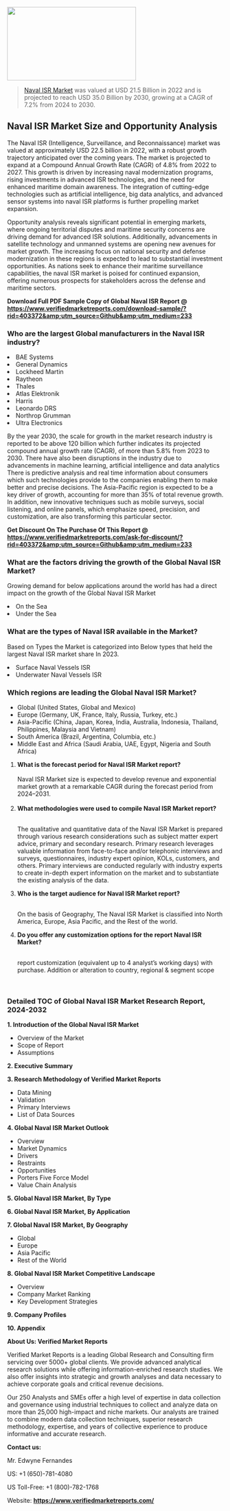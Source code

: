 
<img src="https://ffe5etoiles.com/wp-content/uploads/2024/12/MST1-300x171.png" alt="" width="300" height="171" class="alignnone size-medium wp-image-20088" /><blockquote><p><p><a href="https://www.verifiedmarketreports.com/download-sample/?rid=403372&utm_source=Github&utm_medium=233" target="_blank">Naval ISR Market</a> was valued at USD 21.5 Billion in 2022 and is projected to reach USD 35.0 Billion by 2030, growing at a CAGR of 7.2% from 2024 to 2030.</p></blockquote><p><h2>Naval ISR Market Size and Opportunity Analysis</h2><p>The Naval ISR (Intelligence, Surveillance, and Reconnaissance) market was valued at approximately USD 22.5 billion in 2022, with a robust growth trajectory anticipated over the coming years. The market is projected to expand at a Compound Annual Growth Rate (CAGR) of 4.8% from 2022 to 2027. This growth is driven by increasing naval modernization programs, rising investments in advanced ISR technologies, and the need for enhanced maritime domain awareness. The integration of cutting-edge technologies such as artificial intelligence, big data analytics, and advanced sensor systems into naval ISR platforms is further propelling market expansion.</p><p>Opportunity analysis reveals significant potential in emerging markets, where ongoing territorial disputes and maritime security concerns are driving demand for advanced ISR solutions. Additionally, advancements in satellite technology and unmanned systems are opening new avenues for market growth. The increasing focus on national security and defense modernization in these regions is expected to lead to substantial investment opportunities. As nations seek to enhance their maritime surveillance capabilities, the naval ISR market is poised for continued expansion, offering numerous prospects for stakeholders across the defense and maritime sectors.</p></p><p class=""><strong>Download Full PDF Sample Copy of Global Naval ISR Report @ <a href="https://www.verifiedmarketreports.com/download-sample/?rid=403372&amp;utm_source=Github&amp;utm_medium=233" target="_blank">https://www.verifiedmarketreports.com/download-sample/?rid=403372&amp;utm_source=Github&amp;utm_medium=233</a></strong></p><h3 id="" class="">Who are the largest Global manufacturers in the Naval ISR industry?</h3><p><li>BAE Systems</li><li> General Dynamics</li><li> Lockheed Martin</li><li> Raytheon</li><li> Thales</li><li> Atlas Elektronik</li><li> Harris</li><li> Leonardo DRS</li><li> Northrop Grumman</li><li> Ultra Electronics</li></p><div class=""><div class="" dir="" data-message-author-role="" data-message-id="" data-message-model-slug=""><div class=""><div class=""><div class=""><div class="" dir="" data-message-author-role="" data-message-id="" data-message-model-slug=""><div class=""><div class=""><p>By the year 2030, the scale for growth in the market research industry is reported to be above 120 billion which further indicates its projected compound annual growth rate (CAGR), of more than 5.8% from 2023 to 2030. There have also been disruptions in the industry due to advancements in machine learning, artificial intelligence and data analytics There is predictive analysis and real time information about consumers which such technologies provide to the companies enabling them to make better and precise decisions. The Asia-Pacific region is expected to be a key driver of growth, accounting for more than 35% of total revenue growth. In addition, new innovative techniques such as mobile surveys, social listening, and online panels, which emphasize speed, precision, and customization, are also transforming this particular sector.</p><p><strong>Get Discount On The Purchase Of This Report @&nbsp; <a href="https://www.verifiedmarketreports.com/ask-for-discount/?rid=403372&amp;utm_source=Github&amp;utm_medium=233" target="_blank">https://www.verifiedmarketreports.com/ask-for-discount/?rid=403372&amp;utm_source=Github&amp;utm_medium=233</a></strong></p></div></div></div></div></div></div></div></div><h3 id="" class="">What are the factors driving the growth of the Global Naval ISR Market?</h3><p id="" class="">Growing demand for below applications around the world has had a direct impact on the growth of the Global Naval ISR Market</p><p id="" class=""><li>On the Sea</li><li> Under the Sea</li></p><h3 id="" class="">What are the types of Naval ISR available in the Market?</h3><p id="" class="">Based on Types the Market is categorized into Below types that held the largest Naval ISR market share In 2023.</p><p id="" class=""><li>Surface Naval Vessels ISR</li><li> Underwater Naval Vessels ISR</li></p><h3 id="" class="">Which regions are leading the Global Naval ISR Market?</h3><ul><li>Global (United States, Global and Mexico)</li><li>Europe (Germany, UK, France, Italy, Russia, Turkey, etc.)</li><li>Asia-Pacific (China, Japan, Korea, India, Australia, Indonesia, Thailand, Philippines, Malaysia and Vietnam)</li><li>South America (Brazil, Argentina, Columbia, etc.)</li><li>Middle East and Africa (Saudi Arabia, UAE, Egypt, Nigeria and South Africa)</li></ul><p><ol><li><strong>What is the forecast period for Naval ISR Market report?<br /></strong><br /><span data-sheets-root="1" data-sheets-value="{&quot;1&quot;:2,&quot;2&quot;:&quot;XXXX size is expected to develop revenue and exponential market growth at a remarkable CAGR during the forecast period from 2024&ndash;2030.&quot;}" data-sheets-userformat="{&quot;2&quot;:12674,&quot;4&quot;:{&quot;1&quot;:2,&quot;2&quot;:16776960},&quot;10&quot;:2,&quot;11&quot;:0,&quot;15&quot;:&quot;Arial&quot;,&quot;16&quot;:12}">Naval ISR Market size is expected to develop revenue and exponential market growth at a remarkable CAGR during the forecast period from 2024&ndash;2031.</span><br /><br /></li><li><strong>What methodologies were used to compile Naval ISR Market report?<br /><br /></strong><p>The qualitative and quantitative data of the&nbsp;Naval ISR Market is prepared through various research considerations such as subject matter expert advice, primary and secondary research. Primary research leverages valuable information from face-to-face and/or telephonic interviews and surveys, questionnaires, industry expert opinion, KOLs, customers, and others. Primary interviews are conducted regularly with industry experts to create in-depth expert information on the market and to substantiate the existing analysis of the data.&nbsp;</p></li><li><strong>Who is the target audience for Naval ISR Market report?<br /><br /></strong><p>On the basis of Geography, The&nbsp;Naval ISR Market is classified into North America, Europe, Asia Pacific, and the Rest of the world.</p></li><li><strong>Do you offer any customization options for the report Naval ISR Market?<br /><br /></strong><p>report customization (equivalent up to 4 analyst&rsquo;s working days) with purchase. Addition or alteration to country, regional &amp; segment scope</p><p>&nbsp;</p></li></ol></p><h3 id="" class="">Detailed TOC of Global Naval ISR Market Research Report, 2024-2032</h3><p id="" class=""><strong>1. Introduction of the Global Naval ISR Market</strong></p><ul><li>Overview of the Market</li><li>Scope of Report</li><li>Assumptions</li></ul><p id="" class=""><strong>2. Executive Summary</strong></p><p id="" class=""><strong>3. Research Methodology of&nbsp;Verified Market Reports</strong></p><ul><li>Data Mining</li><li>Validation</li><li>Primary Interviews</li><li>List of Data Sources</li></ul><p id="" class=""><strong>4. Global Naval ISR Market Outlook</strong></p><ul><li>Overview</li><li>Market Dynamics</li><li>Drivers</li><li>Restraints</li><li>Opportunities</li><li>Porters Five Force Model</li><li>Value Chain Analysis</li></ul><p id="" class=""><strong>5. Global Naval ISR Market, By&nbsp;Type</strong></p><p id="" class=""><strong>6. Global Naval ISR Market, By Application</strong></p><p id="" class=""><strong>7. Global Naval ISR Market, By Geography</strong></p><ul><li>Global</li><li>Europe</li><li>Asia Pacific</li><li>Rest of the World</li></ul><p id="" class=""><strong>8. Global Naval ISR Market Competitive Landscape</strong></p><ul><li>Overview</li><li>Company Market Ranking</li><li>Key Development Strategies</li></ul><p id="" class=""><strong>9. Company Profiles</strong></p><p id="" class=""><strong>10. Appendix</strong></p><p id="" class=""><strong>About Us: Verified Market Reports</strong></p><p id="" class="">Verified Market Reports is a leading Global Research and Consulting firm servicing over 5000+ global clients. We provide advanced analytical research solutions while offering information-enriched research studies. We also offer insights into strategic and growth analyses and data necessary to achieve corporate goals and critical revenue decisions.</p><p id="" class="">Our 250 Analysts and SMEs offer a high level of expertise in data collection and governance using industrial techniques to collect and analyze data on more than 25,000 high-impact and niche markets. Our analysts are trained to combine modern data collection techniques, superior research methodology, expertise, and years of collective experience to produce informative and accurate research.</p><p id="" class=""><strong>Contact us:</strong></p><p id="" class="">Mr. Edwyne Fernandes</p><p id="" class="">US: +1 (650)-781-4080</p><p id="" class="">US Toll-Free: +1 (800)-782-1768</p><p id="" class="">Website: <a target="" data-test-app-aware-link=""><strong>https://www.verifiedmarketreports.com/</strong></a></p>
